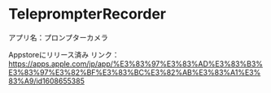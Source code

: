 # TeleprompterRecorder

アプリ名：プロンプターカメラ

Appstoreにリリース済み
リンク：
https://apps.apple.com/jp/app/%E3%83%97%E3%83%AD%E3%83%B3%E3%83%97%E3%82%BF%E3%83%BC%E3%82%AB%E3%83%A1%E3%83%A9/id1608655385
